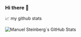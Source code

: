 ### Hi there 👋

<!--
**Manuel-Steinberg/Manuel-Steinberg** is a ✨ _special_ ✨ repository because its `README.md` (this file) appears on your GitHub profile.

Here are some ideas to get you started:

- 🔭 I’m currently working on ...
- 🌱 I’m currently learning ...
- 👯 I’m looking to collaborate on ...
- 🤔 I’m looking for help with ...
- 💬 Ask me about ...
- 📫 How to reach me: ...
- 😄 Pronouns: ...
- ⚡ Fun fact: ...
-->

📈 my github stats

<img src="https://github-readme-stats.vercel.app/api?username=manuel-steinberg&show_icons=true&theme=slateorange" alt="Manuel Steinberg´s GitHub Stats" />
